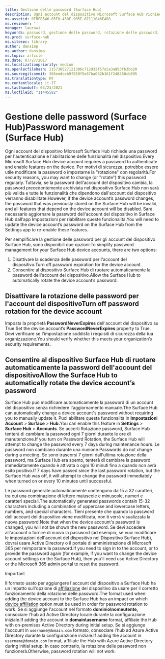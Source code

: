 ```yaml
---
title: Gestione delle password (Surface Hub)
description: Ogni account del dispositivo Microsoft Surface Hub richiede una password per l'autenticazione e l'abilitazione delle funzionalità nel dispositivo.
ms.assetid: 0FBFB546-05F0-430E-905E-87111046E4B8
ms.reviewer: ''
manager: laurawi
keywords: password, gestione delle password, rotazione delle password, account del dispositivo
ms.prod: surface-hub
ms.sitesec: library
author: dansimp
ms.author: dansimp
ms.topic: article
ms.date: 07/27/2017
ms.localizationpriority: medium
ms.openlocfilehash: 215736527121306c712932f57a5a3a853fb3bb20
ms.sourcegitcommit: 366eedceb9f859f5e87ba032b161f248360cb895
ms.translationtype: MT
ms.contentlocale: it-IT
ms.lasthandoff: 03/23/2021
ms.locfileid: "11445582"
---
```

# <a name="password-management-surface-hub"></a><span data-ttu-id="27841-104">Gestione delle password (Surface Hub)</span><span class="sxs-lookup"><span data-stu-id="27841-104">Password management (Surface Hub)</span></span>

<span data-ttu-id="27841-105">Ogni account del dispositivo Microsoft Surface Hub richiede una password per l'autenticazione e l'abilitazione delle funzionalità nel dispositivo.</span><span class="sxs-lookup"><span data-stu-id="27841-105">Every Microsoft Surface Hub device account requires a password to authenticate and enable features on the device.</span></span> <span data-ttu-id="27841-106">Per motivi di sicurezza, potrebbe essere utile modificare la password o impostarne la "rotazione" con regolarità.</span><span class="sxs-lookup"><span data-stu-id="27841-106">For security reasons, you may want to change (or "rotate") this password regularly.</span></span> <span data-ttu-id="27841-107">Tuttavia, se la password dell'account del dispositivo cambia, la password precedentemente archiviata nel dispositivo Surface Hub non sarà più valida e tutte le funzionalità che dipendono dall'account del dispositivo verranno disabilitate.</span><span class="sxs-lookup"><span data-stu-id="27841-107">However, if the device account’s password changes, the password that was previously stored on the Surface Hub will be invalid, and all features that depend on the device account will be disabled.</span></span> <span data-ttu-id="27841-108">Sarà necessario aggiornare la password dell'account del dispositivo in Surface Hub dall'app Impostazioni per riabilitare queste funzionalità.</span><span class="sxs-lookup"><span data-stu-id="27841-108">You will need to update the device account’s password on the Surface Hub from the Settings app to re-enable these features.</span></span>

<span data-ttu-id="27841-109">Per semplificare la gestione delle password per gli account del dispositivo Surface Hub, sono disponibili due opzioni:</span><span class="sxs-lookup"><span data-stu-id="27841-109">To simplify password management for your Surface Hub device accounts, there are two options:</span></span>

1.  <span data-ttu-id="27841-110">Disattivare la scadenza delle password per l'account del dispositivo.</span><span class="sxs-lookup"><span data-stu-id="27841-110">Turn off password expiration for the device account.</span></span>
2.  <span data-ttu-id="27841-111">Consentire al dispositivo Surface Hub di ruotare automaticamente la password dell'account del dispositivo.</span><span class="sxs-lookup"><span data-stu-id="27841-111">Allow the Surface Hub to automatically rotate the device account’s password.</span></span>


## <a name="turn-off-password-rotation-for-the-device-account"></a><span data-ttu-id="27841-112">Disattivare la rotazione delle password per l'account del dispositivo</span><span class="sxs-lookup"><span data-stu-id="27841-112">Turn off password rotation for the device account</span></span>

<span data-ttu-id="27841-113">Imposta la proprietà **PasswordNeverExpires** dell'account del dispositivo su True.</span><span class="sxs-lookup"><span data-stu-id="27841-113">Set the device account’s **PasswordNeverExpires** property to True.</span></span> <span data-ttu-id="27841-114">Devi verificare se l'impostazione soddisfa i requisiti di sicurezza della tua organizzazione.</span><span class="sxs-lookup"><span data-stu-id="27841-114">You should verify whether this meets your organization’s security requirements.</span></span>


## <a name="allow-the-surface-hub-to-automatically-rotate-the-device-accounts-password"></a><span data-ttu-id="27841-115">Consentire al dispositivo Surface Hub di ruotare automaticamente la password dell'account del dispositivo</span><span class="sxs-lookup"><span data-stu-id="27841-115">Allow the Surface Hub to automatically rotate the device account’s password</span></span>

<span data-ttu-id="27841-116">Surface Hub può modificare automaticamente la password di un account del dispositivo senza richiedere l'aggiornamento manuale.</span><span class="sxs-lookup"><span data-stu-id="27841-116">The Surface Hub can automatically change a device account's password without requiring you to manually update it.</span></span> <span data-ttu-id="27841-117">Puoi abilitare questa funzionalità in **Impostazioni Account**  >  **Surface**  >  **Hub.**</span><span class="sxs-lookup"><span data-stu-id="27841-117">You can enable this feature in **Settings** > **Surface Hub** > **Accounts**.</span></span> <span data-ttu-id="27841-118">Se accerti Rotazione password, Surface Hub tenterà di cambiare la password ogni 7 giorni durante le ore di manutenzione.</span><span class="sxs-lookup"><span data-stu-id="27841-118">If you turn on Password Rotation, the Surface Hub will attempt to change the password every 7 days during maintenance hours.</span></span> <span data-ttu-id="27841-119">Le password non cambiano durante una riunione.</span><span class="sxs-lookup"><span data-stu-id="27841-119">Passwords do not change during a meeting.</span></span> <span data-ttu-id="27841-120">Se sono trascorsi 7 giorni dall'ultima rotazione della password, ma Surface Hub era spento, tenterà di cambiare la password immediatamente quando è attivata o ogni 10 minuti fino a quando non avrà esito positivo.</span><span class="sxs-lookup"><span data-stu-id="27841-120">If 7 days have passed since the last password rotation, but the Surface Hub was off, it will attempt to change the password immediately when turned on or every 10 minutes until successful.</span></span>

<span data-ttu-id="27841-121">Le password generate automaticamente contengono da 15 a 32 caratteri, tra cui una combinazione di lettere maiuscole e minuscole, numeri e caratteri speciali.</span><span class="sxs-lookup"><span data-stu-id="27841-121">The automatically generated passwords contain 15-32 characters including a combination of uppercase and lowercase letters, numbers, and special characters.</span></span> <span data-ttu-id="27841-122">Tieni presente che quando la password dell'account del dispositivo viene modificata, non ti verrà visualizzata la nuova password.</span><span class="sxs-lookup"><span data-stu-id="27841-122">Note that when the device account's password is changed, you will not be shown the new password.</span></span> <span data-ttu-id="27841-123">Se devi accedere all'account o fornire di nuovo la password (ad esempio, se vuoi modificare le impostazioni dell'account del dispositivo nel Dispositivo Surface Hub), dovrai usare Active Directory o il portale di amministrazione di Microsoft 365 per reimpostare la password.</span><span class="sxs-lookup"><span data-stu-id="27841-123">If you need to sign in to the account, or to provide the password again (for example, if you want to change the device account settings on the Surface Hub), then you'll need use Active Directory or the Microsoft 365 admin portal to reset the password.</span></span>

> [!IMPORTANT]
> <span data-ttu-id="27841-124">Il formato usato per aggiungere l'account del dispositivo a Surface Hub ha un impatto sull'opzione di [affiliazione](prepare-your-environment-for-surface-hub.md) del dispositivo da usare per il corretto funzionamento della rotazione delle password.</span><span class="sxs-lookup"><span data-stu-id="27841-124">The format used when adding the device account to the Surface Hub has an impact on which [device affiliation](prepare-your-environment-for-surface-hub.md) option must be used in order for password rotation to work.</span></span> <span data-ttu-id="27841-125">Se si aggiunge l'account nel formato **dominio\nomeutente,** consociare l'hub ad Active Directory locale durante la configurazione iniziale.</span><span class="sxs-lookup"><span data-stu-id="27841-125">If adding the account in **domain\username** format, affiliate the Hub with on-premises Active Directory during initial setup.</span></span> <span data-ttu-id="27841-126">Se si aggiunge l'account in `username@domain.com` formato, consociare l'hub ad Azure Active Directory durante la configurazione iniziale.</span><span class="sxs-lookup"><span data-stu-id="27841-126">If adding the account in `username@domain.com` format, affiliate the Hub with Azure Active Directory during initial setup.</span></span> <span data-ttu-id="27841-127">In caso contrario, la rotazione delle password non funzionerà.</span><span class="sxs-lookup"><span data-stu-id="27841-127">Otherwise, password rotation will not work.</span></span>
